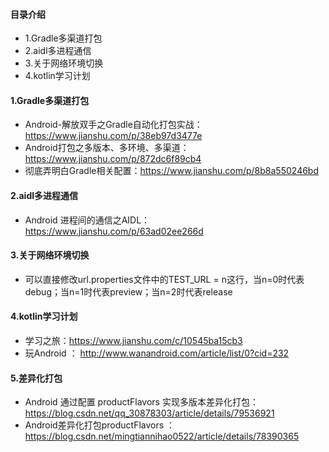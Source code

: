 #### 目录介绍
- 1.Gradle多渠道打包
- 2.aidl多进程通信
- 3.关于网络环境切换
- 4.kotlin学习计划


#### 1.Gradle多渠道打包
- Android-解放双手之Gradle自动化打包实战：https://www.jianshu.com/p/38eb97d3477e
- Android打包之多版本、多环境、多渠道：https://www.jianshu.com/p/872dc6f89cb4
- 彻底弄明白Gradle相关配置：https://www.jianshu.com/p/8b8a550246bd


#### 2.aidl多进程通信
- Android 进程间的通信之AIDL：https://www.jianshu.com/p/63ad02ee266d


#### 3.关于网络环境切换
- 可以直接修改url.properties文件中的TEST_URL = n这行，当n=0时代表debug；当n=1时代表preview；当n=2时代表release

#### 4.kotlin学习计划
- 学习之旅：https://www.jianshu.com/c/10545ba15cb3
- 玩Android ： http://www.wanandroid.com/article/list/0?cid=232

#### 5.差异化打包
- Android 通过配置 productFlavors 实现多版本差异化打包：https://blog.csdn.net/qq_30878303/article/details/79536921
- Android差异化打包productFlavors ：https://blog.csdn.net/mingtiannihao0522/article/details/78390365




